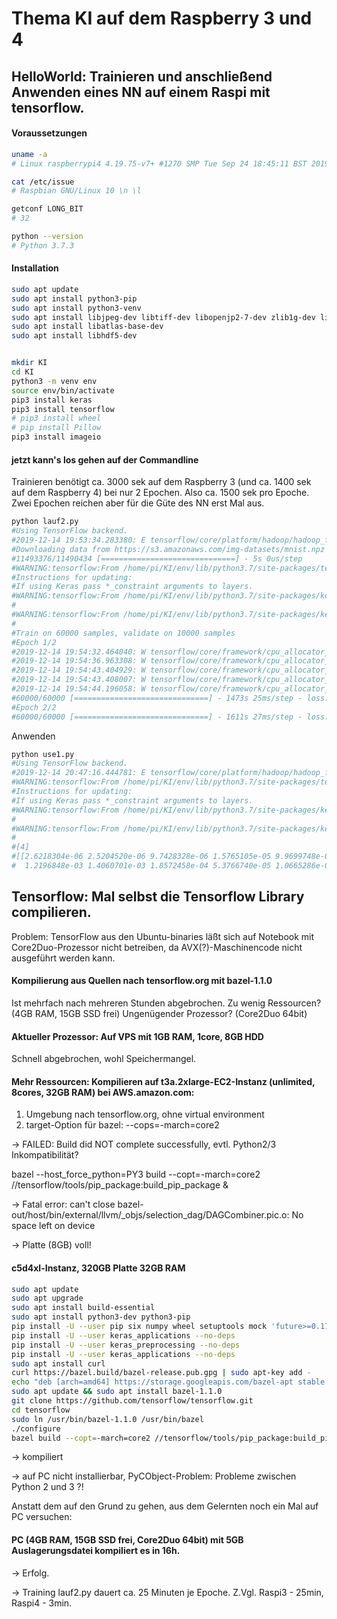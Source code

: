 # Thema KI auf dem Raspberry 3 und 4

## HelloWorld: Trainieren und anschließend Anwenden eines NN auf einem Raspi mit tensorflow.

#### Voraussetzungen

``` bash
uname -a
# Linux raspberrypi4 4.19.75-v7+ #1270 SMP Tue Sep 24 18:45:11 BST 2019 armv7l GNU/Linux

cat /etc/issue
# Raspbian GNU/Linux 10 \n \l

getconf LONG_BIT
# 32

python --version
# Python 3.7.3
```

#### Installation

``` bash
sudo apt update
sudo apt install python3-pip
sudo apt install python3-venv
sudo apt install libjpeg-dev libtiff-dev libopenjp2-7-dev zlib1g-dev libfreetype6-dev liblcms2-dev libwebp-dev tcl8.6-dev tk8.6-dev python-tk libharfbuzz-dev libfribidi-dev
sudo apt install libatlas-base-dev
sudo apt install libhdf5-dev


mkdir KI
cd KI
python3 -m venv env
source env/bin/activate
pip3 install keras
pip3 install tensorflow
# pip3 install wheel
# pip install Pillow
pip3 install imageio

```

#### jetzt kann's los gehen auf der Commandline

Trainieren benötigt ca. 3000 sek auf dem Raspberry 3 (und ca. 1400 sek auf dem Raspberry 4) bei nur 2 Epochen. Also ca. 1500 sek pro Epoche. Zwei Epochen reichen aber für die Güte des NN erst Mal aus.

``` bash
python lauf2.py 
#Using TensorFlow backend.
#2019-12-14 19:53:34.283380: E tensorflow/core/platform/hadoop/hadoop_file_system.cc:132] HadoopFileSystem load error: libhdfs.so: cannot open shared object file: No such file or directory
#Downloading data from https://s3.amazonaws.com/img-datasets/mnist.npz
#11493376/11490434 [==============================] - 5s 0us/step
#WARNING:tensorflow:From /home/pi/KI/env/lib/python3.7/site-packages/tensorflow_core/python/ops/resource_variable_ops.py:1630: calling BaseResourceVariable.__init__ (from tensorflow.python.ops.resource_variable_ops) with constraint is deprecated and will be removed in a future version.
#Instructions for updating:
#If using Keras pass *_constraint arguments to layers.
#WARNING:tensorflow:From /home/pi/KI/env/lib/python3.7/site-packages/keras/backend/tensorflow_backend.py:4070: The name tf.nn.max_pool is deprecated. Please use tf.nn.max_pool2d instead.
#
#WARNING:tensorflow:From /home/pi/KI/env/lib/python3.7/site-packages/keras/backend/tensorflow_backend.py:422: The name tf.global_variables is deprecated. Please use tf.compat.v1.global_variables instead.
#
#Train on 60000 samples, validate on 10000 samples
#Epoch 1/2
#2019-12-14 19:54:32.464040: W tensorflow/core/framework/cpu_allocator_impl.cc:81] Allocation of 11075584 exceeds 10% of system memory.
#2019-12-14 19:54:36.963308: W tensorflow/core/framework/cpu_allocator_impl.cc:81] Allocation of 18874368 exceeds 10% of system memory.
#2019-12-14 19:54:43.404929: W tensorflow/core/framework/cpu_allocator_impl.cc:81] Allocation of 9437184 exceeds 10% of system memory.
#2019-12-14 19:54:43.408007: W tensorflow/core/framework/cpu_allocator_impl.cc:81] Allocation of 18874368 exceeds 10% of system memory.
#2019-12-14 19:54:44.196058: W tensorflow/core/framework/cpu_allocator_impl.cc:81] Allocation of 11075584 exceeds 10% of system memory.
#60000/60000 [==============================] - 1473s 25ms/step - loss: 0.2082 - accuracy: 0.9359 - val_loss: 0.0479 - val_accuracy: 0.9840
#Epoch 2/2
#60000/60000 [==============================] - 1611s 27ms/step - loss: 0.0717 - accuracy: 0.9782 - val_loss: 0.0395 - val_accuracy: 0.9860
```

Anwenden

``` bash
python use1.py 
#Using TensorFlow backend.
#2019-12-14 20:47:16.444781: E tensorflow/core/platform/hadoop/hadoop_file_system.cc:132] HadoopFileSystem load error: libhdfs.so: cannot open shared object file: No such file or directory
#WARNING:tensorflow:From /home/pi/KI/env/lib/python3.7/site-packages/tensorflow_core/python/ops/resource_variable_ops.py:1630: calling BaseResourceVariable.__init__ (from tensorflow.python.ops.resource_variable_ops) with constraint is deprecated and will be removed in a future version.
#Instructions for updating:
#If using Keras pass *_constraint arguments to layers.
#WARNING:tensorflow:From /home/pi/KI/env/lib/python3.7/site-packages/keras/backend/tensorflow_backend.py:4070: The name tf.nn.max_pool is deprecated. Please use tf.nn.max_pool2d instead.
#
#WARNING:tensorflow:From /home/pi/KI/env/lib/python3.7/site-packages/keras/backend/tensorflow_backend.py:422: The name tf.global_variables is deprecated. Please use tf.compat.v1.global_variables instead.
#
#[4]
#[[2.6218304e-06 2.5204520e-06 9.7428328e-06 1.5765105e-05 9.9699748e-01
#  1.2196848e-03 1.4060701e-03 1.8572458e-04 5.3766740e-05 1.0665286e-04]]
```

## Tensorflow: Mal selbst die Tensorflow Library compilieren.

Problem: TensorFlow aus den Ubuntu-binaries läßt sich auf Notebook mit Core2Duo-Prozessor nicht betreiben, da AVX(?)-Maschinencode nicht ausgeführt werden kann.


#### Kompilierung aus Quellen nach tensorflow.org mit bazel-1.1.0

Ist mehrfach nach mehreren Stunden abgebrochen. Zu wenig Ressourcen? (4GB RAM, 15GB SSD frei) Ungenügender Prozessor? (Core2Duo 64bit)


#### Aktueller Prozessor: Auf VPS mit 1GB RAM, 1core, 8GB HDD

Schnell abgebrochen, wohl Speichermangel.


#### Mehr Ressourcen: Kompilieren auf t3a.2xlarge-EC2-Instanz (unlimited, 8cores, 32GB RAM) bei AWS.amazon.com:

1. Umgebung nach tensorflow.org, ohne virtual environment
2. target-Option für bazel: --cops=-march=core2

-> FAILED: Build did NOT complete successfully, evtl. Python2/3 Inkompatibilität?

bazel --host_force_python=PY3 build --copt=-march=core2 //tensorflow/tools/pip_package:build_pip_package &

-> Fatal error: can't close bazel-out/host/bin/external/llvm/_objs/selection_dag/DAGCombiner.pic.o: No space left on device

-> Platte (8GB) voll!


#### c5d4xl-Instanz, 320GB Platte 32GB RAM

``` bash
sudo apt update
sudo apt upgrade 
sudo apt install build-essential
sudo apt install python3-dev python3-pip
pip install -U --user pip six numpy wheel setuptools mock 'future>=0.17.1'
pip install -U --user keras_applications --no-deps
pip install -U --user keras_preprocessing --no-deps
pip install -U --user keras_applications --no-deps
sudo apt install curl
curl https://bazel.build/bazel-release.pub.gpg | sudo apt-key add -
echo "deb [arch=amd64] https://storage.googleapis.com/bazel-apt stable jdk1.8" | sudo tee /etc/apt/sources.list.d/bazel.list
sudo apt update && sudo apt install bazel-1.1.0
git clone https://github.com/tensorflow/tensorflow.git
cd tensorflow
sudo ln /usr/bin/bazel-1.1.0 /usr/bin/bazel
./configure 
bazel build --copt=-march=core2 //tensorflow/tools/pip_package:build_pip_package &
```

-> kompiliert

-> auf PC nicht installierbar, PyCObject-Problem: Probleme zwischen Python 2 und 3 ?!

Anstatt dem auf den Grund zu gehen, aus dem Gelernten noch ein Mal auf PC versuchen:


#### PC (4GB RAM, 15GB SSD frei, Core2Duo 64bit) mit 5GB Auslagerungsdatei kompiliert es in 16h.

-> Erfolg.

-> Training lauf2.py dauert ca. 25 Minuten je Epoche. Z.Vgl. Raspi3 - 25min, Raspi4 - 3min.



